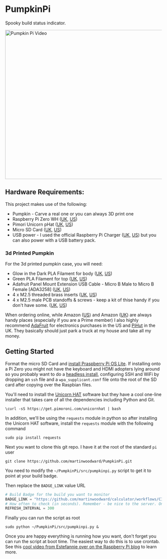 # PumpkinPi
Spooky build status indicator.

<a href="http://www.youtube.com/watch?feature=player_embedded&v=13g5_tRSuZg
" target="_blank"><img src="https://img.youtube.com/vi/13g5_tRSuZg/sddefault.jpg" 
alt="Pumpkin Pi Video" width="640" height="480" border="0" /></a>

## Hardware Requirements:
This project makes use of the following:
 - Pumpkin - Carve a real one or you can always 3D print one
 - Raspberry Pi Zero WH  ([UK](https://amzn.to/33rmXEc), [US](https://amzn.to/3lcQLul))
 - Pimori Unicorn pHat  ([UK](https://amzn.to/3l8rPnR), [US](https://amzn.to/30wEWaG))
 - Micro SD Card  ([UK](https://amzn.to/2SoRagP), [US](https://amzn.to/2GeMWWT))
 - USB power - I used the official Raspberry Pi Charger ([UK](https://amzn.to/33qvreN), [US](https://amzn.to/36yKkh4)) but you can also power with a USB battery pack.

 ### 3d Printed Pumpkin
 For the 3d printed pumpkin case, you will need:
  - Glow in the Dark PLA Filament for body  ([UK](https://amzn.to/2SmQzwj), [US]())
  - Green PLA Filament for top  ([UK](https://amzn.to/2GeMlo7), [US](https://amzn.to/30vuAHX))
  - Adafruit Panel Mount Extension USB Cable - Micro B Male to Micro B Female [ADA3258] ([UK](https://amzn.to/3irYgf9), [US](https://amzn.to/34pR51V))
  - 4 x M2.5 threaded brass inserts ([UK](https://amzn.to/3ixudCK), [US](https://amzn.to/33rnYw0))
  - 4 x M2.5 male PCB standoffs & screws - keep a kit of thise handy if you don't have some. ([UK](https://amzn.to/3cYGkYE), [US](https://amzn.to/3l8VDk8))

When ordering online, while Amazon ([US](https://amzn.to/2CUGild)) and Amazon ([UK](https://amzn.to/2PbHDtz)) are always handy places (especially if you are a Prime member) I also highly recommend [AdaFruit](https://www.adafruit.com/) for electronics purchases in the US and [PiHut](https://thepihut.com/) in the UK. They basically should just park a truck at my house and take all my money.

## Getting Started

Format the micro SD Card and [install Praspberry Pi OS Lite](https://www.raspberrypi.org/downloads/raspberry-pi-os/). If installing onto a Pi Zero you might not have the keyboard and HDMI adopters lying around so you probably want to do a [headless install](https://www.raspberrypi.org/documentation/configuration/wireless/headless.md), configuring SSH and WiFi by dropping an `ssh` file and a `wpa_supplicant.conf` file onto the root of the SD card after copying over the Raspbian files.

You'll need to install the [Unicorn HAT](https://github.com/pimoroni/unicorn-hat) software but they have a cool one-line installer that takes care of all the dependencies including Python and Git.

``\curl -sS https://get.pimoroni.com/unicornhat | bash``

In addition, we'll be using the ``requests`` module in python so after installing the Unicorn HAT software, install the ``requests`` module with the following command

``sudo pip install requests``

Next you want to clone this git repo. I have it at the root of the standard ``pi`` user

``git clone https://github.com/martinwoodward/PumpkinPi.git``

You need to modify the ``~/PumpkinPi/src/pumpkinpi.py`` script to get it to point at your build badge.

Then replace the ``BADGE_LINK`` value URL

```python
# Build Badge for the build you want to monitor
BADGE_LINK = "https://github.com/martinwoodward/calculator/workflows/CI/badge.svg?branch=main"
# How often to check (in seconds). Remember - be nice to the server. Once every 5 minutes is plenty.
REFRESH_INTERVAL = 300
```

Finally you can run the script as root

```
sudo python ~/PumpkinPi/src/pumpkinpi.py &
```

Once you are happy everything is running how you want, don't forget you can run the script at boot time. The easiest way to do this is to use crontab. See this [cool video from Estefannie over on the Raspberry Pi blog](https://www.raspberrypi.org/blog/how-to-run-a-script-at-start-up-on-a-raspberry-pi-using-crontab/) to learn more. 



